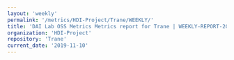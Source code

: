 ```yaml
---
layout: 'weekly'
permalink: '/metrics/HDI-Project/Trane/WEEKLY/'
title: 'DAI Lab OSS Metrics Metrics report for Trane | WEEKLY-REPORT-2019-11-10'
organization: 'HDI-Project'
repository: 'Trane'
current_date: '2019-11-10'
---
```

